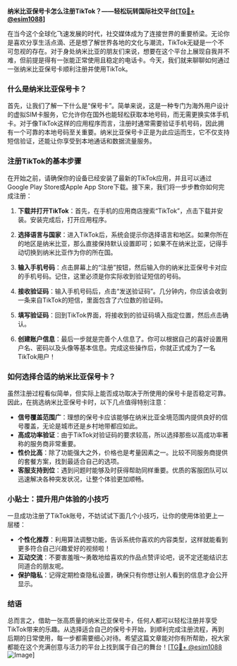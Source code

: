 **纳米比亚保号卡怎么注册TikTok？——轻松玩转国际社交平台[[TG💪+ @esim1088](https://t.me/s/esim1088)]**

在当今这个全球化飞速发展的时代，社交媒体成为了连接世界的重要桥梁。无论你是喜欢分享生活点滴、还是想了解世界各地的文化与潮流，TikTok无疑是一个不可忽视的存在。对于身处纳米比亚的朋友们来说，想要在这个平台上展现自我并不难，但前提是得有一张能正常使用且稳定的电话卡。今天，我们就来聊聊如何通过一张纳米比亚保号卡顺利注册并使用TikTok。

### 什么是纳米比亚保号卡？

首先，让我们了解一下什么是“保号卡”。简单来说，这是一种专门为海外用户设计的虚拟SIM卡服务，它允许你在国外也能轻松获取本地号码，而无需更换实体手机卡。对于像TikTok这样的应用程序而言，注册时通常需要验证手机号码，因此拥有一个可靠的本地号码至关重要。纳米比亚保号卡正是为此应运而生，它不仅支持短信验证，还能让你享受到本地通话和数据流量服务。

### 注册TikTok的基本步骤

在开始之前，请确保你的设备已经安装了最新的TikTok应用，并且可以通过Google Play Store或Apple App Store下载。接下来，我们将一步步教你如何完成注册：

1. **下载并打开TikTok**：首先，在手机的应用商店搜索“TikTok”，点击下载并安装。安装完成后，打开应用程序。
   
2. **选择语言与国家**：进入TikTok后，系统会提示你选择语言和地区。如果你所在的地区是纳米比亚，那么直接保持默认设置即可；如果不在纳米比亚，记得手动切换到纳米比亚作为你的所在国。

3. **输入手机号码**：点击屏幕上的“注册”按钮，然后输入你的纳米比亚保号卡对应的手机号码。记住，这里必须是你实际收到验证短信的号码。

4. **接收验证码**：输入手机号码后，点击“发送验证码”。几分钟内，你应该会收到一条来自TikTok的短信，里面包含了六位数的验证码。

5. **填写验证码**：回到TikTok界面，将接收到的验证码填入指定位置，然后点击确认。

6. **创建账户信息**：最后一步就是完善个人信息了。你可以根据自己的喜好设置用户名、密码以及头像等基本信息。完成这些操作后，你就正式成为了一名TikTok用户！

### 如何选择合适的纳米比亚保号卡？

虽然注册过程看似简单，但实际上能否成功取决于所使用的保号卡是否稳定可靠。因此，在挑选纳米比亚保号卡时，以下几点值得特别注意：

- **信号覆盖范围广**：理想的保号卡应该能够在纳米比亚全境范围内提供良好的信号覆盖，无论是城市还是乡村地带都应如此。
- **高成功率验证**：由于TikTok对验证码的要求较高，所以选择那些以高成功率著称的服务商非常重要。
- **性价比高**：除了功能强大之外，价格也是考量因素之一。比较不同服务商提供的套餐方案，找到最适合自己的选项。
- **客服支持到位**：遇到问题时能够及时获得帮助同样重要。优质的客服团队可以迅速解决各种突发状况，让整个体验更加顺畅。

### 小贴士：提升用户体验的小技巧

一旦成功注册了TikTok账号，不妨试试下面几个小技巧，让你的使用体验更上一层楼：

- **个性化推荐**：利用算法调整功能，告诉系统你喜欢的内容类型，这样就能看到更多符合自己兴趣爱好的视频啦！
- **互动交流**：不要害羞哦～勇敢地给喜欢的作品点赞评论吧，说不定还能结识志同道合的朋友呢。
- **保护隐私**：记得定期检查隐私设置，确保只有你想让别人看到的信息才会公开显示。

### 结语

总而言之，借助一张高质量的纳米比亚保号卡，任何人都可以轻松注册并享受TikTok带来的乐趣。从选择适合自己的保号卡开始，到顺利完成注册流程，再到后期的日常使用，每一步都需要细心对待。希望这篇文章能对你有所帮助，祝大家都能在这个充满创意与活力的平台上找到属于自己的舞台！[[TG💪+ @esim1088](https://t.me/s/esim1088) ![Image](https://i.postimg.cc/4NQfJmqS/Snipaste-2025-05-13-00-14-12.png)]